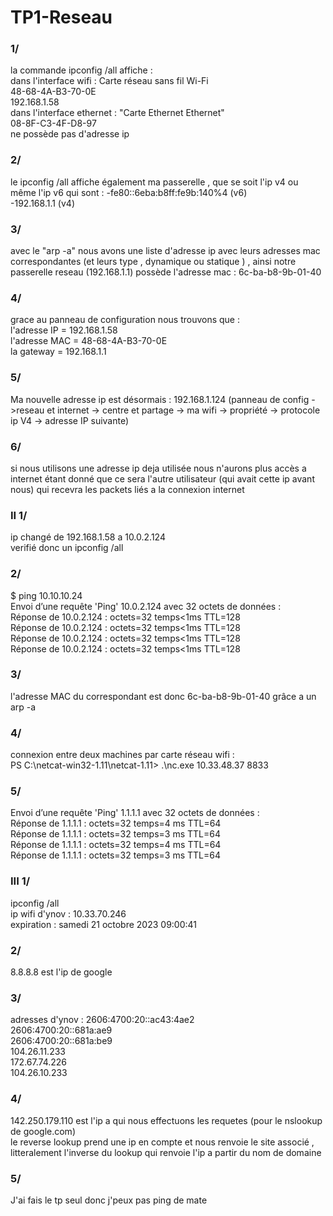 # TP1-Reseau
### 1/ 
la commande ipconfig /all affiche :  
    dans l'interface wifi : Carte réseau sans fil Wi-Fi  
                            48-68-4A-B3-70-0E  
                            192.168.1.58  
    dans l'interface ethernet : "Carte Ethernet Ethernet"  
                                08-8F-C3-4F-D8-97  
                                ne possède pas d'adresse ip  

### 2/
le ipconfig /all affiche également ma passerelle , que se soit l'ip v4 ou même l'ip v6 qui sont :   -fe80::6eba:b8ff:fe9b:140%4 (v6)  
-192.168.1.1 (v4)  

### 3/
avec le "arp -a" nous avons une liste d'adresse ip avec leurs adresses mac correspondantes (et leurs type , dynamique ou statique ) , ainsi notre passerelle reseau (192.168.1.1) possède l'adresse mac :    6c-ba-b8-9b-01-40  

### 4/
grace au panneau de configuration nous trouvons que :  
l'adresse IP = 192.168.1.58  
l'adresse MAC = 48-68-4A-B3-70-0E  
la gateway = 192.168.1.1  

### 5/
Ma nouvelle adresse ip est désormais : 192.168.1.124 (panneau de config ->reseau et internet -> centre et partage -> ma wifi -> propriété -> protocole ip V4 -> adresse IP suivante)  

### 6/
si nous utilisons une adresse ip deja utilisée nous n'aurons plus accès a internet étant donné que ce sera l'autre utilisateur (qui avait cette ip avant nous) qui recevra les packets liés a la connexion internet  

### II 1/
ip changé de 192.168.1.58 a 10.0.2.124  
verifié donc un ipconfig /all  
### 2/
$ ping 10.10.10.24  
Envoi d’une requête 'Ping'  10.0.2.124 avec 32 octets de données :  
Réponse de 10.0.2.124 : octets=32 temps<1ms TTL=128  
Réponse de 10.0.2.124 : octets=32 temps<1ms TTL=128  
Réponse de 10.0.2.124 : octets=32 temps<1ms TTL=128  
Réponse de 10.0.2.124 : octets=32 temps<1ms TTL=128  
### 3/
l'adresse MAC du correspondant est donc 6c-ba-b8-9b-01-40 grâce a un arp -a  

### 4/ 
connexion entre deux machines par carte réseau wifi :  
PS C:\netcat-win32-1.11\netcat-1.11> .\nc.exe 10.33.48.37 8833  

### 5/
Envoi d’une requête 'Ping'  1.1.1.1 avec 32 octets de données :  
Réponse de 1.1.1.1 : octets=32 temps=4 ms TTL=64  
Réponse de 1.1.1.1 : octets=32 temps=3 ms TTL=64  
Réponse de 1.1.1.1 : octets=32 temps=4 ms TTL=64  
Réponse de 1.1.1.1 : octets=32 temps=3 ms TTL=64  

### III 1/
ipconfig /all  
ip wifi d'ynov : 10.33.70.246  
expiration : samedi 21 octobre 2023 09:00:41  

### 2/
8.8.8.8 est l'ip de google  

### 3/
adresses d'ynov :  2606:4700:20::ac43:4ae2  
          2606:4700:20::681a:ae9  
          2606:4700:20::681a:be9  
          104.26.11.233  
          172.67.74.226  
          104.26.10.233  
          
### 4/
142.250.179.110 est l'ip a qui nous effectuons les requetes (pour le nslookup de google.com)  
le reverse lookup prend une ip en compte et nous renvoie le site associé , litteralement l'inverse du lookup qui renvoie l'ip a partir du nom de domaine  

### 5/
J'ai fais le tp seul donc j'peux pas ping de mate  
